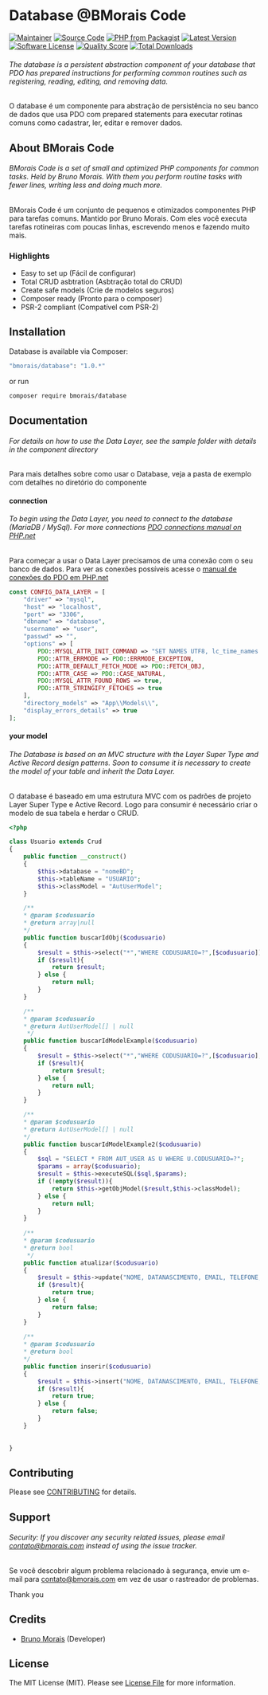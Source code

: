 # Database @BMorais Code

[![Maintainer](http://img.shields.io/badge/maintainer-@brunobmorais-blue.svg?style=flat-square)](https://linkedin.com/in/brunobmorais)
[![Source Code](http://img.shields.io/badge/source-bmorais/database-blue.svg?style=flat-square)](https://github.com/brunobmorais/php-database)
[![PHP from Packagist](https://img.shields.io/packagist/php-v/bmorais/database.svg?style=flat-square)](https://packagist.org/packages/bmorais/database)
[![Latest Version](https://img.shields.io/github/release/brunobmorais/php-database.svg?style=flat-square)](https://github.com/brunobmorais/php-database/releases)
[![Software License](https://img.shields.io/badge/license-MIT-brightgreen.svg?style=flat-square)](LICENSE)
[![Quality Score](https://img.shields.io/scrutinizer/g/brunobmorais/php-database.svg?style=flat-square)](https://scrutinizer-ci.com/g/brunobmorais/php-database)
[![Total Downloads](https://img.shields.io/packagist/dt/bmorais/database.svg?style=flat-square)](https://packagist.org/packages/bmorais/database)

###### The database is a persistent abstraction component of your database that PDO has prepared instructions for performing common routines such as registering, reading, editing, and removing data.

O database é um componente para abstração de persistência no seu banco de dados que usa PDO com prepared statements
para executar rotinas comuns como cadastrar, ler, editar e remover dados.

## About BMorais Code

###### BMorais Code is a set of small and optimized PHP components for common tasks. Held by Bruno Morais. With them you perform routine tasks with fewer lines, writing less and doing much more.

BMorais Code é um conjunto de pequenos e otimizados componentes PHP para tarefas comuns. Mantido por Bruno Morais. Com eles você executa tarefas rotineiras com poucas linhas, escrevendo menos e fazendo muito mais.

### Highlights

- Easy to set up (Fácil de configurar)
- Total CRUD asbtration (Asbtração total do CRUD)
- Create safe models (Crie de modelos seguros)
- Composer ready (Pronto para o composer)
- PSR-2 compliant (Compatível com PSR-2)

## Installation

Database is available via Composer:

```bash
"bmorais/database": "1.0.*"
```

or run

```bash
composer require bmorais/database
```

## Documentation

###### For details on how to use the Data Layer, see the sample folder with details in the component directory

Para mais detalhes sobre como usar o Database, veja a pasta de exemplo com detalhes no diretório do componente

#### connection

###### To begin using the Data Layer, you need to connect to the database (MariaDB / MySql). For more connections [PDO connections manual on PHP.net](https://www.php.net/manual/pt_BR/pdo.drivers.php)

Para começar a usar o Data Layer precisamos de uma conexão com o seu banco de dados. Para ver as conexões possíveis
acesse o [manual de conexões do PDO em PHP.net](https://www.php.net/manual/pt_BR/pdo.drivers.php)

```php
const CONFIG_DATA_LAYER = [
    "driver" => "mysql",
    "host" => "localhost",
    "port" => "3306",
    "dbname" => "database",
    "username" => "user",
    "passwd" => "",
    "options" => [
        PDO::MYSQL_ATTR_INIT_COMMAND => "SET NAMES UTF8, lc_time_names = 'pt_BR'",
        PDO::ATTR_ERRMODE => PDO::ERRMODE_EXCEPTION,
        PDO::ATTR_DEFAULT_FETCH_MODE => PDO::FETCH_OBJ,
        PDO::ATTR_CASE => PDO::CASE_NATURAL,
        PDO::MYSQL_ATTR_FOUND_ROWS => true,
        PDO::ATTR_STRINGIFY_FETCHES => true
    ],
    "directory_models" => "App\\Models\\",
    "display_errors_details" => true
];
```

#### your model

###### The Database is based on an MVC structure with the Layer Super Type and Active Record design patterns. Soon to consume it is necessary to create the model of your table and inherit the Data Layer.

O database é baseado em uma estrutura MVC com os padrões de projeto Layer Super Type e Active Record. Logo para
consumir é necessário criar o modelo de sua tabela e herdar o CRUD.

```php
<?php

class Usuario extends Crud
{
    public function __construct()
    {
        $this->database = "nomeBD";
        $this->tableName = "USUARIO";
        $this->classModel = "AutUserModel";
    }

    /**
    * @param $codusuario
    * @return array|null
    */
    public function buscarIdObj($codusuario)
    {
        $result = $this->select("*","WHERE CODUSUARIO=?",[$codusuario]);
        if ($result){
            return $result;
        } else {
            return null;
        }
    }

    /**
    * @param $codusuario
    * @return AutUserModel[] | null
     */
    public function buscarIdModelExample($codusuario)
    {
        $result = $this->select("*","WHERE CODUSUARIO=?",[$codusuario], true);
        if ($result){
            return $result;
        } else {
            return null;
        }
    }

    /**
    * @param $codusuario
    * @return AutUserModel[] | null
    */
    public function buscarIdModelExample2($codusuario)
    {
        $sql = "SELECT * FROM AUT_USER AS U WHERE U.CODUSUARIO=?";
        $params = array($codusuario);
        $result = $this->executeSQL($sql,$params);
        if (!empty($result)){
            return $this->getObjModel($result,$this->classModel);
        } else {
            return null;
        }
    }
    
    /**
    * @param $codusuario
    * @return bool
     */
    public function atualizar($codusuario)
    {
        $result = $this->update("NOME, DATANASCIMENTO, EMAIL, TELEFONE, OBS", array($nome, $datanascimento, $email, $telefone, $obs, $codAluno), "CODALUNO=?");
        if ($result){
            return true;
        } else {
            return false;
        }
    }
    
    /**
    * @param $codusuario
    * @return bool
    */
    public function inserir($codusuario)
    {
        $result = $this->insert("NOME, DATANASCIMENTO, EMAIL, TELEFONE, OBS", array($nome, $datanascimento, $email, $telefone, $obs));
        if ($result){
            return true;
        } else {
            return false;
        }
    }
    
    
}
```

## Contributing

Please see [CONTRIBUTING](https://github.com/brunobmorais/database/blob/master/CONTRIBUTING.md) for details.

## Support

###### Security: If you discover any security related issues, please email contato@bmorais.com instead of using the issue tracker.

Se você descobrir algum problema relacionado à segurança, envie um e-mail para contato@bmorais.com em vez de usar o
rastreador de problemas.

Thank you

## Credits

- [Bruno Morais](https://github.com/brunobmorais) (Developer)

## License

The MIT License (MIT). Please see [License File](https://github.com/brunobmorais/database/blob/master/LICENSE) for more
information.